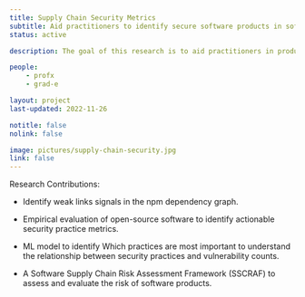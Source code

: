 ```yaml
---
title: Supply Chain Security Metrics
subtitle: Aid practitioners to identify secure software products in software ecosystem
status: active

description: The goal of this research is to aid practitioners in producing more secure software products through the development of actionable security metrics, the identification of weak link signals, and the leveraging of software security measures in dependency graphs to select good components.

people:
    - profx
    - grad-e

layout: project
last-updated: 2022-11-26

notitle: false
nolink: false 

image: pictures/supply-chain-security.jpg
link: false
---
```


Research Contributions:

- Identify weak links signals in the npm dependency graph.

- Empirical evaluation of open-source software to identify actionable security practice metrics.

- ML model to identify Which practices are most important to understand the relationship between security practices and vulnerability counts.

- A Software Supply Chain Risk Assessment Framework (SSCRAF) to assess and evaluate the risk of software products.

